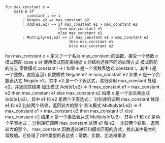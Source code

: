 ```
fun max_constant e =
	case e of 
		  constant i => i
		| Negate e2 => max_constant e2
		| Add(e1,e2) => if max_constant e1 > max_constant e2
						then max_constant e1
						else max_constant e2
		| Multiply(e1,e2) => if max_constant e1 > max_constant e2
							 then max_constant e1
							 else max_constant e2
```
							 
fun max_constant e =
定义了一个名为 max_constant 的函数，接受一个参数 e
模式匹配
case e of 
使用模式匹配来根据 e 的结构选择不同的处理方式
模式匹配的分支
常数模式
constant i => i
如果 e 是一个常数表达式 constant i，其中 i 是一个整数，直接返回 i
负数模式
Negate e2 => max_constant e2
如果 e 是一个负数表达式 Negate e2，其中 e2 是一个子表达式，递归调用 max_constant 处理 e2，并返回其结果
加法模式
Add(e1,e2) => if max_constant e1 > max_constant e2
              then max_constant e1
              else max_constant e2
如果 e 是一个加法表达式 Add(e1,e2)，其中 e1 和 e2 是两个子表达式：
分别递归调用 max_constant 处理 e1 和 e2
比较两个结果，返回较大的那个
乘法模式
Multiply(e1,e2) => if max_constant e1 > max_constant e2
                   then max_constant e1
                   else max_constant e2
如果 e 是一个乘法表达式 Multiply(e1,e2)，其中 e1 和 e2 是两个子表达式：
分别递归调用 max_constant 处理 e1 和 e2。
比较两个结果，返回较大的那个。
max_constant 函数通过递归和模式匹配的方式，找出其中最大的常数值。它处理了四种类型的表达式：常数、负数、加法和乘法
